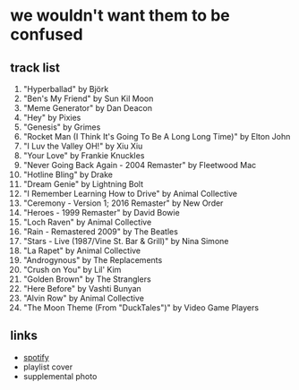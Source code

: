 # we wouldn't want them to be confused

## track list

1. "Hyperballad" by Björk
2. "Ben's My Friend" by Sun Kil Moon
3. "Meme Generator" by Dan Deacon
4. "Hey" by Pixies
5. "Genesis" by Grimes
6. "Rocket Man (I Think It's Going To Be A Long Long Time)" by Elton John
7. "I Luv the Valley OH!" by Xiu Xiu
8. "Your Love" by Frankie Knuckles
9. "Never Going Back Again - 2004 Remaster" by Fleetwood Mac
10. "Hotline Bling" by Drake
11. "Dream Genie" by Lightning Bolt
12. "I Remember Learning How to Drive" by Animal Collective
13. "Ceremony - Version 1; 2016 Remaster" by New Order
14. "Heroes - 1999 Remaster" by David Bowie
15. "Loch Raven" by Animal Collective
16. "Rain - Remastered 2009" by The Beatles
17. "Stars - Live (1987/Vine St. Bar & Grill)" by Nina Simone
18. "La Rapet" by Animal Collective
19. "Androgynous" by The Replacements
20. "Crush on You" by Lil' Kim
21. "Golden Brown" by The Stranglers
22. "Here Before" by Vashti Bunyan
23. "Alvin Row" by Animal Collective
24. "The Moon Theme (From "DuckTales")" by Video Game Players

## links

- [spotify](https://open.spotify.com/playlist/7M8CtIDLJoTz1kkTORQW3u)
- playlist cover
- supplemental photo
